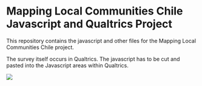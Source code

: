 # Mapping Local Communities Chile Javascript and Qualtrics Project

This repository contains the javascript and other files for the Mapping Local Communities Chile project. 

The survey itself occurs in Qualtrics. The javascript has to be cut and pasted into the Javascript areas within Qualtrics.

![](https://github.com/bowers-illinois-edu/mlcc-chile/blob/master/doc/mlccqualtricsinstructions.png)
